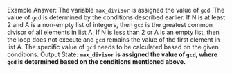 Example Answer:
The variable `max_divisor` is assigned the value of `gcd`. The value of `gcd` is determined by the conditions described earlier. If N is at least 2 and A is a non-empty list of integers, then `gcd` is the greatest common divisor of all elements in list A. If N is less than 2 or A is an empty list, then the loop does not execute and `gcd` remains the value of the first element in list A. The specific value of `gcd` needs to be calculated based on the given conditions.
Output State: **`max_divisor` is assigned the value of `gcd`, where `gcd` is determined based on the conditions mentioned above.**